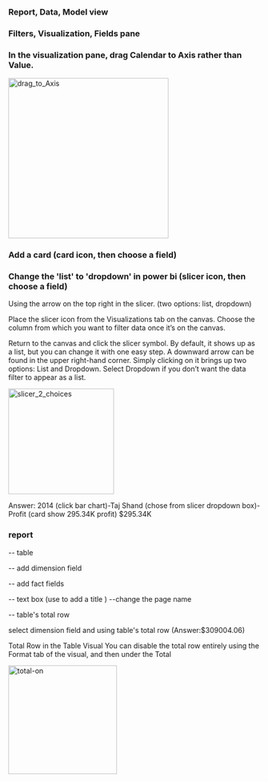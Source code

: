 ### Report, Data, Model view

### Filters, Visualization, Fields pane

### In the visualization pane, drag Calendar to Axis rather than Value.

<img width="320" alt="drag_to_Axis" src="https://user-images.githubusercontent.com/53594146/173486769-91fab7ec-2bba-4e2b-a41d-e6ac837dd7c7.png">

### Add a card  (card icon, then choose a field)

### Change the 'list' to 'dropdown' in power bi (slicer icon,  then choose a field)

Using the arrow on the top right in the slicer. (two options: list, dropdown)

Place the slicer icon from the Visualizations tab on the canvas. Choose the column from which you want to filter data once it’s on the canvas. 

Return to the canvas and click the slicer symbol. By default, it shows up as a list, but you can change it with one easy step. A downward arrow can be found in the upper right-hand corner. Simply clicking on it brings up two options: List and Dropdown. Select Dropdown if you don’t want the data filter to appear as a list. 

<img width="211" alt="slicer_2_choices" src="https://user-images.githubusercontent.com/53594146/173489112-0d510af4-c309-4505-84ab-ed323940b315.png">

Answer: 2014 (click bar chart)-Taj Shand (chose from slicer dropdown box)-Profit (card show 295.34K profit) $295.34K

### report
-- table

-- add dimension field

-- add fact fields

-- text box (use to add a title )    --change the page name

-- table's total row

select dimension field and using table's total row (Answer:$309004.06)

Total Row in the Table Visual
You can disable the total row entirely using the Format tab of the visual, and then under the Total

<img width="217" alt="total-on" src="https://user-images.githubusercontent.com/53594146/173331896-5fbb665c-d38b-45d5-aaaf-50a68ef92285.png">


